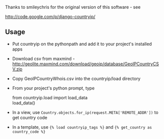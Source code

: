Thanks to smileychris for the original version of this software - see 

http://code.google.com/p/django-countryip/






## Usage

* Put countryip on the pythonpath and add it to your project's installed apps
* Download csv from maxmind - http://geolite.maxmind.com/download/geoip/database/GeoIPCountryCSV.zip
* Copy GeoIPCountryWhois.csv into the countryip/load directory
* From your project's python prompt, type



    from countryip.load import load_data  
    load\_data()



* In a view, use `Country.objects.for_ip(request.META['REMOTE_ADDR'])` to get country code
* In a template, use `{% load countryip_tags %}` and `{% get_country as country_code %}`


